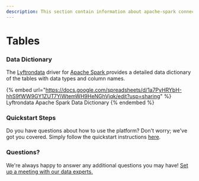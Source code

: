 ```yaml
---
description: This section contain information about apache-spark connector tables information
---
```


# Tables

### Data Dictionary

The [Lyftrondata](https://www.lyftrondata.com/) driver for [Apache Spark](https://www.lyftrondata.com/integration/apache-spark/)[ ](https://www.lyftrondata.com/integration/apache-spark/)provides a detailed data dictionary of the tables with data types and column names.

{% embed url="https://docs.google.com/spreadsheets/d/1a7PyHRYbH-hhS9fWW9GY1ZUT7YiWtemWH9HeNGhVjqk/edit?usp=sharing" %}
Lyftrondata Apache Spark Data Dictionary
{% endembed %}

### Quickstart Steps

Do you have questions about how to use the platform? Don't worry; we've got you covered. Simply follow the quickstart instructions [here](../../../../quickstart-steps.md).

### Questions? <a href="#questions" id="questions"></a>

We're always happy to answer any additional questions you may have! [Set up a meeting with our data experts.](https://www.lyftrondata.com/book-a-meeting/)

